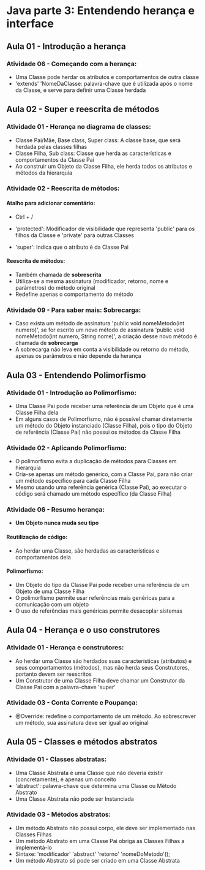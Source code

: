 # Java parte 3: Entendendo herança e interface

## Aula 01 - Introdução a herança

### Atividade 06 - Começando com a herança:

- Uma Classe pode herdar os atributos e comportamentos de outra classe
- 'extends' 'NomeDaClasse: palavra-chave que é utilizada após o nome da Classe, e serve para definir uma Classe herdada

## Aula 02 - Super e reescrita de métodos

### Atividade 01 - Herança no diagrama de classes:

- Classe Pai/Mãe, Base class, Super class: A classe base, que será herdada pelas classes filhas
- Classe Filha, Sub class: Classe que herda as características e comportamentos da Classe Pai
- Ao construir um Objeto da Classe Filha, ele herda todos os atributos e métodos da hierarquia

### Atividade 02 - Reescrita de métodos:

#### Atalho para adicionar comentário:

- Ctrl + /

- 'protected': Modificador de visibilidade que representa 'public' para os filhos da Classe e 'private' para outras Classes
- 'super': Indica que o atributo é da Classe Pai

#### Reescrita de métodos:

- Também chamada de **sobrescrita**
- Utiliza-se a mesma assinatura (modificador, retorno, nome e parâmetros) do método original
- Redefine apenas o comportamento do método

### Atividade 09 - Para saber mais: Sobrecarga:

- Caso exista um método de assinatura 'public void nomeMetodo(int numero)', se for escrito um novo método de assinatura 'public void nomeMetodo(int numero, String nome)', a criação desse novo método é chamada de **sobrecarga**
- A sobrecarga não leva em conta a visibilidade ou retorno do método, apenas os parâmetros e não depende da herança

## Aula 03 - Entendendo Polimorfismo

### Atividade 01 - Introdução ao Polimorfismo:

- Uma Classe Pai pode receber uma referência de um Objeto que é uma Classe Filha dela
- Em alguns casos de Polimorfismo, não é possível chamar diretamente um método do Objeto instanciado (Classe Filha), pois o tipo do Objeto de referência (Classe Pai) não possui os métodos da Classe Filha

### Atividade 02 - Aplicando Polimorfismo:

- O polimorfismo evita a duplicação de métodos para Classes em hierarquia
- Cria-se apenas um método genérico, com a Classe Pai, para não criar um método específico para cada Classe Filha
- Mesmo usando uma referência genérica (Classe Pai), ao executar o código será chamado um método específico (da Classe Filha)

### Atividade 06 - Resumo herança:

- **Um Objeto nunca muda seu tipo**

#### Reutilização de código:

- Ao herdar uma Classe, são herdadas as características e comportamentos dela

#### Polimorfismo:

- Um Objeto do tipo da Classe Pai pode receber uma referência de um Objeto de uma Classe Filha
- O polimorfismo permite usar referências mais genéricas para a comunicação com um objeto
- O uso de referências mais genéricas permite desacoplar sistemas


## Aula 04 - Herança e o uso construtores

### Atividade 01 - Herança e construtores:

- Ao herdar uma Classe são herdados suas características (atributos) e seus comportamentos (métodos), mas não herda seus Construtores, portanto devem ser reescritos
- Um Construtor de uma Classe Filha deve chamar um Construtor da Classe Pai com a palavra-chave 'super'

### Atividade 03 - Conta Corrente e Poupança:

- @Override: redefine o comportamento de um método. Ao sobrescrever um método, sua assinatura deve ser igual ao original


## Aula 05 - Classes e métodos abstratos

### Atividade 01 - Classes abstratas:

- Uma Classe Abstrata é uma Classe que não deveria existir (concretamente), é apenas um conceito
- 'abstract': palavra-chave que determina uma Classe ou Método Abstrato
- Uma Classe Abstrata não pode ser Instanciada

### Atividade 03 - Métodos abstratos:

- Um método Abstrato não possui corpo, ele deve ser implementado nas Classes Filhas
- Um método Abstrato em uma Classe Pai obriga as Classes Filhas a implementá-lo
- Sintaxe: 'modificador' 'abstract' 'retorno' 'nomeDoMetodo'();
- Um método Abstrato só pode ser criado em uma Classe Abstrata
